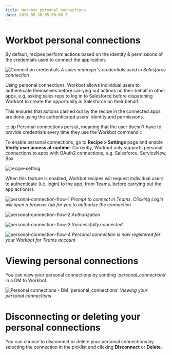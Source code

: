 ```yaml
---
title: Workbot personal connections
date: 2019-05-30 05:00:00 Z
---
```


# Workbot personal connections
By default, recipes perform actions based on the identity & permissions of the credentials used to connect the application.

![Connection credentials](~@img/workbot-for-teams/connection-credentials.png)
*A sales manager's credentials used in Salesforce connection*

Using personal connections, Workbot allows individual users to authenticate themselves before carrying out actions on their behalf in other apps, e.g. asking sales reps to log in to Salesforce before dispatching Workbot to create the opportunity in Salesforce on their behalf.

This ensures that actions carried out by the recipe in the connected apps are done using the authenticated users' identity and permissions.

::: tip
Personal connections persist, meaning that the user doesn't have to provide credentials every time they use the Workbot command
:::

To enable personal connections, go to **Recipe > Settings** page and enable **Verify user access at runtime**. Currently, Workbot only supports personal connections to apps with OAuth2 connections, e.g. Salesforce, ServiceNow, Box.

![recipe-setting](~@img/workbot/workbot-latebinding/recipe-settings.png)

When this feature is enabled, Workbot recipes will request individual users to authenticate (i.e. login) to the app, from Teams, before carrying out the app action(s).

![personal-connection-flow-1](~@img/workbot-for-teams/teams-flow-1.png)
*Prompt to connect in Teams. Clicking Login will open a browser tab for you to authorize the connection*

![personal-connection-flow-2](~@img/workbot-for-teams/teams-flow-2.png)
*Authorization*

![personal-connection-flow-3](~@img/workbot-for-teams/teams-flow-3.png)
*Successfully connected*

![personal-connection-flow-4](~@img/workbot-for-teams/teams-flow-4.png)
*Personal connection is now registered for your Workbot for Teams account*

# Viewing personal connections
You can view your personal connections by sending '*personal_connections*' in a DM to Workbot.

![Personal connections - DM 'personal_connections'](~@img/workbot-for-teams/list-personal-connections.png)
*Viewing your personal connections*

# Disconnecting or deleting your personal connections
You can choose to disconnect or delete your personal connections by selecting the connection in the picklist and clicking **Disconnect** or **Delete**.
